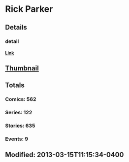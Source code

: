 # Rick  Parker 
## Details
### detail
#### [Link](http://marvel.com/comics/creators/1819/rick_parker?utm_campaign=apiRef&utm_source=225578a89fc76f3d20fbffda5d17a88d)
## [Thumbnail](http://i.annihil.us/u/prod/marvel/i/mg/9/80/4bc46d632e8e3.jpg)
## Totals
### Comics: 562
### Series: 122
### Stories: 635
### Events: 9
## Modified: 2013-03-15T11:15:34-0400